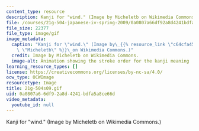 ```yaml
---
content_type: resource
description: Kanji for "wind." (Image by Micheletb on Wikimedia Commons.)
file: /courses/21g-504-japanese-iv-spring-2009/0a0807a66df92a8d4241bdfa5a8ce66d_21g-504s09.gif
file_size: 22377
file_type: image/gif
image_metadata:
  caption: "Kanji for \"wind.\" (Image by\_{{% resource_link \"c64cfa45-fbbf-4f58-8776-9a60c5f3b952\"\
    \ \"Micheletb\" %}}\_on Wikimedia Commons.)"
  credit: Image by Micheletb on Wikimedia Commons.
  image-alt: Animation showing the stroke order for the kanji meaning ''wind.''
learning_resource_types: []
license: https://creativecommons.org/licenses/by-nc-sa/4.0/
ocw_type: OCWImage
resourcetype: Image
title: 21g-504s09.gif
uid: 0a0807a6-6df9-2a8d-4241-bdfa5a8ce66d
video_metadata:
  youtube_id: null
---
```

Kanji for "wind." (Image by Micheletb on Wikimedia Commons.)